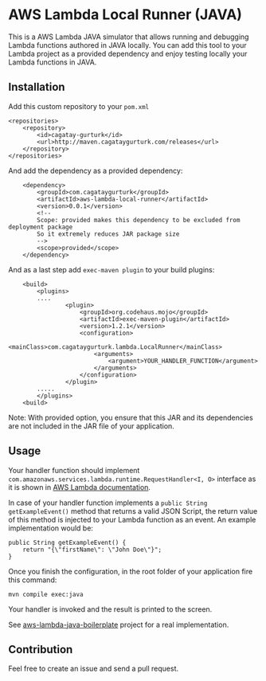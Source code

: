 # AWS Lambda Local Runner (JAVA)

This is a AWS Lambda JAVA simulator that allows running and debugging Lambda functions authored in JAVA locally. You can add this tool to your Lambda project as a provided dependency and enjoy testing locally your Lambda functions in JAVA.  

## Installation

Add this custom repository to your `pom.xml`

    <repositories>
        <repository>
            <id>cagatay-gurturk</id>
            <url>http://maven.cagataygurturk.com/releases</url>
        </repository>
    </repositories>

And add the dependency as a provided dependency:

        <dependency>
            <groupId>com.cagataygurturk</groupId>
            <artifactId>aws-lambda-local-runner</artifactId>
            <version>0.0.1</version>
            <!--
            Scope: provided makes this dependency to be excluded from deployment package
            So it extremely reduces JAR package size
            -->
            <scope>provided</scope>  
        </dependency>


And as a last step add `exec-maven plugin` to your build plugins:

        <build>
            <plugins>
            ....
                    <plugin>
                        <groupId>org.codehaus.mojo</groupId>
                        <artifactId>exec-maven-plugin</artifactId>
                        <version>1.2.1</version>
                        <configuration>
                            <mainClass>com.cagataygurturk.lambda.LocalRunner</mainClass>
                            <arguments>
                                <argument>YOUR_HANDLER_FUNCTION</argument>
                            </arguments>
                        </configuration>
                    </plugin>
            .....
            </plugins>
        <build>


Note: With provided option, you ensure that this JAR and its dependencies are not included in the JAR file of your application.

## Usage

Your handler function should implement `com.amazonaws.services.lambda.runtime.RequestHandler<I, O>` interface as it is shown in [AWS Lambda documentation](http://docs.aws.amazon.com/lambda/latest/dg/java-handler-using-predefined-interfaces.html).

In case of your handler function implements a `public String getExampleEvent()` method that returns a valid JSON Script, the return value of this method is injected to your Lambda function as an event. An example implementation would be:

    public String getExampleEvent() {
        return "{\"firstName\": \"John Doe\"}";
    }

Once you finish the configuration, in the root folder of your application fire this command:

    mvn compile exec:java

Your handler is invoked and the result is printed to the screen.

See [aws-lambda-java-boilerplate](https://github.com/cagataygurturk/aws-lambda-java-boilerplate) project for a real implementation.

## Contribution

Feel free to create an issue and send a pull request.
